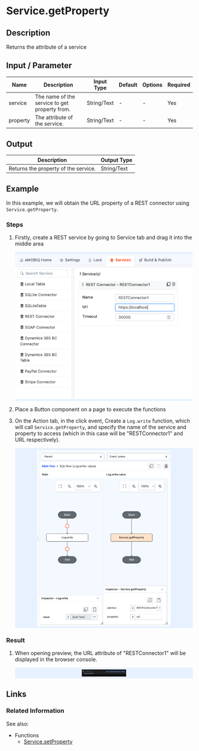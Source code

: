 # Service.getProperty

## Description

Returns the attribute of a service

## Input / Parameter

| Name     | Description                                   | Input Type  | Default | Options | Required |
|----------|-----------------------------------------------|-------------|---------|---------|----------|
| service  | The name of the service to get property from. | String/Text | -       | -       | Yes      |
| property | The attribute of the service.                 | String/Text | -       | -       | Yes      |

## Output

| Description                          | Output Type |
|--------------------------------------|-------------|
| Returns the property of the service. | String/Text |

## Example

In this example, we will obtain the URL property of a REST connector using `Service.getProperty`. 

### Steps

1. Firstly, create a REST service by going to Service tab and drag it into the middle area

    <div style="display:flex; align-items:center; justify-content:center; background-color: #E7F1FF;">
        <img src="./getProperty-step-1.png"
        style="width: 100%; padding: 5px;"/>
    </div>

2. Place a Button component on a page to execute the functions
3. On the Action tab, in the click event, Create a `Log.write` function, which will call `Service.getProperty`, and specify the name of the service and property to access (which in this case will be "RESTConnector1" and URL respectively).

    <div style="display:flex; align-items:center; justify-content:center; background-color: #E7F1FF;">
        <img src="./getProperty-step-2.png"
        style="width: 75%; padding: 5px;"/>
    </div>

### Result

1. When opening preview, the URL attribute of "RESTConnector1" will be displayed in the browser console.

    <div style="display:flex; align-items:center; justify-content:center; background-color: #E7F1FF;">
        <img src="./getProperty-result-1.png"
        style="width: 25%; padding: 5px;"/>
    </div>

## Links

### Related Information

See also:

 - Functions
    - [Service.setProperty](/document/client/gitbook/2-5-actions-and-visual-logic/action-reference/react-native/Service/setProperty/)
